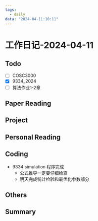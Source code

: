 ```yaml
---
tags:
  - daily
data: "2024-04-11:10:11"
---
```

# 工作日记-2024-04-11
## Todo
- [ ] COSC3000
- [x] 9334_2024
- [ ] 算法作业1-2章
## Paper Reading
## Project
## Personal Reading
## Coding
- 9334 simulation 程序完成
	- 公式推导一定要仔细检查
	- 明天完成统计检验和最优化参数部分
## Others
## Summary
